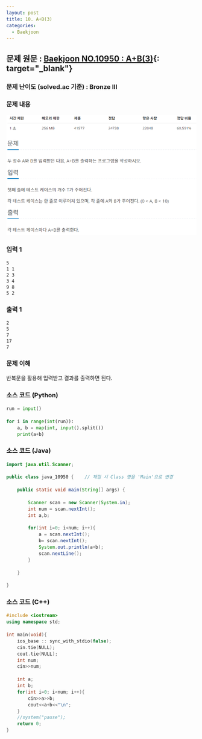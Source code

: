 ```yaml
---
layout: post
title: 10. A+B(3)
categories:
  - Baekjoon
---
```


## 문제 원문 : [Baekjoon NO.10950 : A+B(3)](https://www.acmicpc.net/problem/10950){: target="\_blank"}

### 문제 난이도 (solved.ac 기준) : Bronze III

### 문제 내용

![10950_A+B_3](/assets/images/Baekjoon/10950_A+B_3.PNG)

### 입력 1

```
5
1 1
2 3
3 4
9 8
5 2
```

### 출력 1

```
2
5
7
17
7
```

### 문제 이해

반복문을 활용해 입력받고 결과를 출력하면 된다.

### 소스 코드 (Python)

```python
run = input()

for i in range(int(run)):
    a, b = map(int, input().split())
    print(a+b)

```

### 소스 코드 (Java)

```java
import java.util.Scanner;

public class java_10950 {    // 채점 시 Class 명을 'Main'으로 변경

    public static void main(String[] args) {

        Scanner scan = new Scanner(System.in);
        int num = scan.nextInt();
        int a,b;

        for(int i=0; i<num; i++){
            a = scan.nextInt();
            b= scan.nextInt();
            System.out.println(a+b);
            scan.nextLine();
        }

    }

}
```

### 소스 코드 (C++)

```cpp
#include <iostream>
using namespace std;

int main(void){
    ios_base :: sync_with_stdio(false);
    cin.tie(NULL);
    cout.tie(NULL);
    int num;
    cin>>num;

    int a;
    int b;
    for(int i=0; i<num; i++){
        cin>>a>>b;
        cout<<a+b<<"\n";
    }
    //system("pause");
    return 0;
}
```
